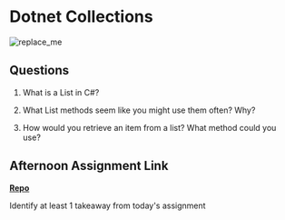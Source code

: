 # Dotnet Collections

![replace_me](https://codeworks.blob.core.windows.net/public/assets/img/illustrations/placeholder.svg)

## Questions

1. What is a List in C#?

2. What List methods seem like you might use them often? Why?

3. How would you retrieve an item from a list? What method could you use?

## Afternoon Assignment Link

**[Repo](https://github.com/{{ghname}}/<ASSIGNMENT_REPO>)**

Identify at least 1 takeaway from today's assignment
